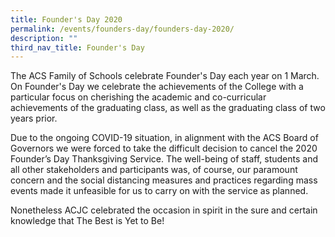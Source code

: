 ```yaml
---
title: Founder's Day 2020
permalink: /events/founders-day/founders-day-2020/
description: ""
third_nav_title: Founder's Day
---
```

The ACS Family of Schools celebrate Founder's Day each year on 1 March. On Founder's Day we celebrate the achievements of the College with a particular focus on cherishing the academic and co-curricular achievements of the graduating class, as well as the graduating class of two years prior.

  

Due to the ongoing COVID-19 situation, in alignment with the ACS Board of Governors we were forced to take the difficult decision to cancel the 2020 Founder’s Day Thanksgiving Service. The well-being of staff, students and all other stakeholders and participants was, of course, our paramount concern and the social distancing measures and practices regarding mass events made it unfeasible for us to carry on with the service as planned.

  

Nonetheless ACJC celebrated the occasion in spirit in the sure and certain knowledge that The Best is Yet to Be!